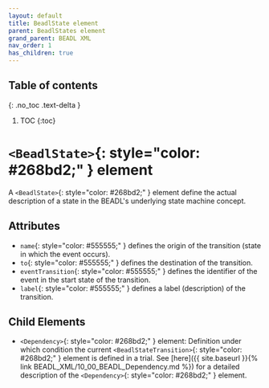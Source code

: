 ```yaml
---
layout: default
title: BeadlState element
parent: BeadlStates element
grand_parent: BEADL XML
nav_order: 1
has_children: true
---
```


## Table of contents
{: .no_toc .text-delta }
1. TOC
   {:toc}

# `<BeadlState>`{: style="color: #268bd2;" } element

A `<BeadlState>`{: style="color: #268bd2;" } element define the actual description of a state in the BEADL's underlying state machine concept. 

## Attributes
- `name`{: style="color: #555555;" } defines the origin of the transition (state in which the event occurs).
- `to`{: style="color: #555555;" } defines the destination of the transition.
- `eventTransition`{: style="color: #555555;" } defines the identifier of the event in the start state of the transition.
- `label`{: style="color: #555555;" } defines a label (description) of the transition.

## Child Elements
- `<Dependency>`{: style="color: #268bd2;" } element: Definition under which condition the current `<BeadlStateTransition>`{: style="color: #268bd2;" } element is defined in a trial. See [here]({{ site.baseurl }}{% link BEADL_XML/10_00_BEADL_Dependency.md %}) for a detailed description of the `<Dependency>`{: style="color: #268bd2;" } element.